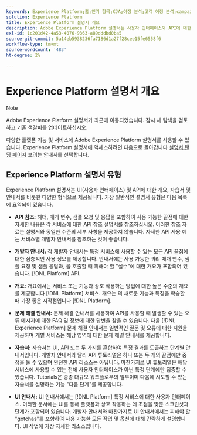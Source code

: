 ```yaml
---
keywords: Experience Platform;홈;인기 항목;CJA;여정 분석;고객 여정 분석;campaign orchestration;오케스트레이션;고객 여정;여정;여정 오케스트레이션;기능;워크플로우
solution: Experience Platform
title: Experience Platform 설명서 개요
description: Adobe Experience Platform 설명서는 사용자 인터페이스와 API에 대한 개요, 튜토리얼 및 안내서를 비롯한 다양한 형식으로 제공됩니다. 다음은 Experience Platform 서비스에 사용할 수 있는 가장 일반적인 설명서 유형에 대한 간략한 설명입니다.
exl-id: 1c201d42-4a53-4076-9363-a89dddbd0ba5
source-git-commit: 5a14eb5938236fa7186d1a27f28cee15fe6558f6
workflow-type: tm+mt
source-wordcount: '483'
ht-degree: 2%

---
```


# Experience Platform 설명서 개요

>[!NOTE]
>
>Adobe Experience Platform 설명서가 최근에 이동되었습니다. 잠시 새 탐색을 검토하고 기존 책갈피를 업데이트하십시오.

다양한 플랫폼 기능 및 서비스에 Adobe Experience Platform 설명서를 사용할 수 있습니다. Experience Platform 설명서에 액세스하려면 다음으로 돌아갑니다 [설명서 랜딩 페이지](https://experienceleague.adobe.com/docs/experience-platform.html) 보려는 안내서를 선택합니다.

## Experience Platform 설명서 유형

Experience Platform 설명서는 UI(사용자 인터페이스) 및 API에 대한 개요, 자습서 및 안내서를 비롯한 다양한 형식으로 제공됩니다. 가장 일반적인 설명서 유형은 다음 목록에 요약되어 있습니다.

* **API 참조:** 헤더, 매개 변수, 샘플 요청 및 응답을 포함하여 사용 가능한 끝점에 대한 자세한 내용은 각 서비스에 대한 API 참조 설명서를 참조하십시오. 이러한 참조 자료는 설명서와 동일한 수준의 세부 사항을 제공하지 않습니다. 자세한 API 사용 예는 서비스별 개발자 안내서를 참조하는 것이 좋습니다.

* **개발자 안내서:** 각 개발자 안내서는 특정 서비스에 사용할 수 있는 모든 API 끝점에 대한 심층적인 사용 정보를 제공합니다. 안내서에는 사용 가능한 쿼리 매개 변수, 샘플 요청 및 샘플 응답과, 을 호출할 때 피해야 할 &quot;실수&quot;에 대한 개요가 포함되어 있습니다. [!DNL Platform] API.

* **개요:** 개요에서는 서비스 또는 기능과 상호 작용하는 방법에 대한 높은 수준의 개요를 제공합니다 [!DNL Platform] 서비스. 개요는 의 새로운 기능과 특징을 학습할 때 가장 좋은 시작점입니다 [!DNL Platform].

* **문제 해결 안내서:** 문제 해결 안내서를 사용하여 API를 사용할 때 발생할 수 있는 오류 메시지에 대한 FAQ 및 정보에 대한 답변을 찾을 수 있습니다. 다음 [!DNL Experience Platform] 문제 해결 안내서는 일반적인 질문 및 오류에 대한 지원을 제공하며 개별 서비스는 해당 영역에 대한 문제 해결 안내서를 제공합니다.

* **자습서:** 자습서는 UI, API 또는 두 가지를 혼합하여 특정 결과를 도출하는 단계별 안내서입니다. 개발자 안내서와 달리 API 튜토리얼은 하나 또는 두 개의 끝점에만 중점을 둘 수 있으며 완전한 API 리소스는 아닙니다. 마찬가지로 UI 튜토리얼은 해당 서비스에 사용할 수 있는 전체 사용자 인터페이스가 아닌 특정 단계에만 집중할 수 있습니다. Tutorials은 종종 대규모 워크플로우의 일부이며 다음에 시도할 수 있는 자습서를 설명하는 기능 &quot;다음 단계&quot;를 제공합니다.

* **UI 안내서:** UI 안내서에서는 [!DNL Platform] 특정 서비스에 대한 사용자 인터페이스. 이러한 문서에는 UI를 통해 플랫폼과 상호 작용하는 데 초점을 맞춘 스크린샷과 단계가 포함되어 있습니다. 개발자 안내서와 마찬가지로 UI 안내서에서는 피해야 할 &quot;gotchas&quot;를 포함하여 사용 가능한 모든 작업 및 옵션에 대해 간략하게 설명합니다.  UI 작업에 가장 자세한 리소스입니다.
